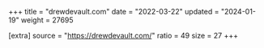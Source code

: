 +++
title = "drewdevault.com"
date = "2022-03-22"
updated = "2024-01-19"
weight = 27695

[extra]
source = "https://drewdevault.com/"
ratio = 49
size = 27
+++
